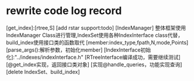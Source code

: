 # rewrite code log record
[get_index]:[rtree,S] [add rstar support:todo]
[IndexManager] 整体框架使用IndexManager Class进行管理,IndexSet使用各种IndexInterface class代替，build_index使用接口类的函数取代
    [member:index_type,fpath,N,mode,Points]
    [parse_args():解析参数，初始化member]
    [IndexInterface初始化]:"../indexes/indexInterface.h" [RTreeInterface编译成功，需要继续测试]
    [@get_index实现，返回接口类对象]
    [实现@handle_queries，功能实现查询]
[delete IndexSet、build_index]